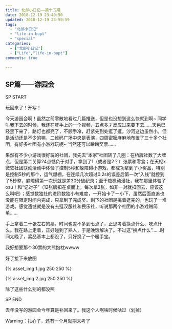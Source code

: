 ```yaml
---
title: 北邮小日记——第十五期 
date: 2018-12-19 23:40:50 
updated: 2018-12-19 23:59:59 
tags:
  - "北邮小日记"
  - "life-in-bupt"
  - "special"
categories:
  - ["北邮小日记"]
  - ["Life","life-in-bupt"]
comments: true

---
```


## SP篇——游园会

SP START

玩回来了！开写！

<!--more-->

今天游园会啊！虽然之前零散地看过几篇推送，但是也没想到这么快就到啊~
同学叫我下去的时候，我还在肝手上的一个视频，五点多才反应过来要下去……天色已经黑下来了，路灯也都亮了，不顾手冷，赶紧先到处逛了逛。沙河这边虽然小，但是活动还是不少的嘛，二维码广场中央是表演，四周密密麻麻地布置了三十多个社团，有好多社团有小游戏玩呢~
当然还可以蹭蹭奖票……

果然有不少小游戏很好玩的社团，我先去“本家”社团转了几圈：在桥牌社数了大牌点，但是第二关算24点憾负于对手，拿到了1（或者是2？）张票和零食；在天枢x微软社团联动活动中体验了控制5秒和躲障碍小游戏，都成功拿到了小奖品，特别是控制5秒的那个，运气爆棚，在连续几次超过0.2s的误差后第一次“入线”就控到了5秒整，躲障碍第一次玩就是差30分破纪录；至于檐枫动漫社，我在那里体验了osu！和“记对子”（12张牌扣在桌面上，每次拿2张，如非一对就扣回去，应该这么叫吧）；感觉数独社的进阶数独小有难度，一开始卡了一小下，虽然后面直追也没能在限定时间内完成，只拿到了完成奖。剩下的社团是挑着逛完的，也玩了一堆游戏。感觉遗憾就是没有去逛汉服社和民乐社，听说那两个社团的小游戏贼简单……

手上拿着二十张左右的票，时间也差不多到七点了，正思考着换点什么、吃点什么。我在路上走着，正好碰到了熟人，于是晚饭解决了。不过这“换点什么”……时间太晚了，奖品基本上都没了，只好换了一个暖手宝。

我好想要那个30票的大熊抱枕wwww

好了接下来放图

{% asset_img 1.jpg 250 250 %}

{% asset_img 2.jpg 250 250 %}

除了这些什么别的都没照

SP END

去年没写的游园会今年算是补回来了。我这个人啊啥时候咕过（划掉）

Warning：扎心了，还有一个月就期末考了
